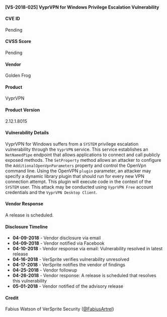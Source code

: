 #### [VS-2018-025] VyprVPN for Windows Privilege Escalation Vulnerability
  		  
#### CVE ID		
Pending

#### CVSS Score		
Pending
		
#### Vendor		
Golden Frog 		
		
#### Product		
VyprVPN

#### Product Version
2.12.1.8015
		
#### Vulnerability Details
		
VyprVPN for Windows suffers from a `SYSTEM` privilege escalation vulnerability through the `VyprVPN` service. This service establishes an `NetNamedPipe` endpoint that allows applications to connect and call publicly exposed methods. The `SetProperty` method allows an attacker to configure the `AdditionalOpenVpnParameters` property and control the OpenVpn command line. Using the OpenVPN `plugin` parameter, an attacker may specify a dynamic library plugin that should run for every new VPN connection attempt. This plugin will execute code in the context of the `SYSTEM` user. This attack may be conducted using `VyprVPN Free` account credentials and the `VyprVPN Desktop Client`.	
 		
#### Vendor Response		
A release is scheduled.
  		
#### Disclosure Timeline		
 		
* **04-09-2018** - Vendor disclosure via email		
* **04-09-2018** - Vendor notified via Facebook		
* **04-10-2018** - Vendor response via email: Vulnerability resolved in latest release
* **04-16-2018** - VerSprite verifies vulnerability unresolved
* **04-17-2018** - VerSprite notifies the vendor of findings
* **04-25-2018** - Vendor followup
* **04-26-2018** - Vendor response: A release is scheduled that resolves this vulnerability
* **05-01-2018** - Vendor notified of the advisory release	
 		
#### Credit		
Fabius Watson of VerSprite Security
([@FabiusArtrel](https://twitter.com/FabiusArtrel))

